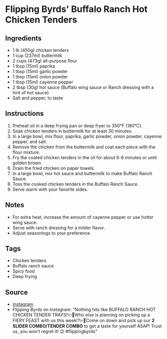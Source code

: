  # Flipping Byrds' Buffalo Ranch Hot Chicken Tenders

## Ingredients

- 1 lb (450g) chicken tenders
- 1 cup (237ml) buttermilk
- 2 cups (473g) all-purpose flour
- 1 tbsp (15ml) paprika
- 1 tbsp (15ml) garlic powder
- 1 tbsp (15ml) onion powder
- 1 tbsp (15ml) cayenne pepper
- 2 tbsp (30g) hot sauce (Buffalo wing sauce or Ranch dressing with a hint of hot sauce)
- Salt and pepper, to taste

## Instructions

1. Preheat oil in a deep frying pan or deep fryer to 350°F (180°C).
2. Soak chicken tenders in buttermilk for at least 30 minutes.
3. In a large bowl, mix flour, paprika, garlic powder, onion powder, cayenne pepper, and salt.
4. Remove the chicken from the buttermilk and coat each piece with the flour mixture.
5. Fry the coated chicken tenders in the oil for about 6-8 minutes or until golden brown.
6. Drain the fried chicken on paper towels.
7. In a large bowl, mix hot sauce and buttermilk to make Buffalo Ranch Sauce.
8. Toss the cooked chicken tenders in the Buffalo Ranch Sauce.
9. Serve warm with your favorite sides.

## Notes

- For extra heat, increase the amount of cayenne pepper or use hotter wing sauce.
- Serve with ranch dressing for a milder flavor.
- Adjust seasonings to your preference.

## Tags

- Chicken tenders
- Buffalo ranch sauce
- Spicy food
- Deep frying

## Source

- [Instagram](https://www.instagram.com/p/C20fHTJyCgO/)
- Flipping Byrds on Instagram: "Nothing hits like BUFFALO RANCH HOT CHICKEN TENDER TRAYS‼️🔥🤤Who else is planning on picking up a FIERY FEAST with us this week⁉️🔥🐔Come on down and pick up our **2 SLIDER COMBO/TENDER COMBO** to get a taste for yourself ASAP! Trust us, you won’t regret it! 😉 #flippingbyrds"